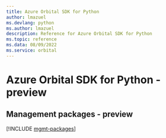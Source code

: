 ```yaml
---
title: Azure Orbital SDK for Python
author: lmazuel
ms.devlang: python
ms.author: lmazuel
description: Reference for Azure Orbital SDK for Python
ms.topic: reference
ms.data: 08/09/2022
ms.service: orbital
---
```

# Azure Orbital SDK for Python - preview

## Management packages - preview
[!INCLUDE [mgmt-packages](orbital-mgmt-index.md)]